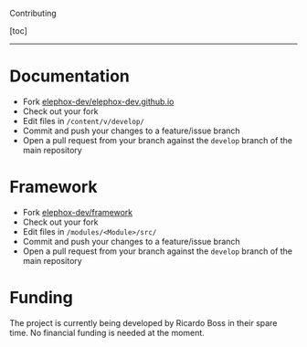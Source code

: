 <section class="hero is-primary">
  <div class="hero-body">
    <p class="title">Contributing</p>
  </div>
</section>

<!---{? set title = "Contributing @ Elephox" }-->

[toc]

---

# Documentation

- Fork [elephox-dev/elephox-dev.github.io](https://github.com/elephox-dev/elephox-dev.github.io)
- Check out your fork
- Edit files in `/content/v/develop/`
- Commit and push your changes to a feature/issue branch
- Open a pull request from your branch against the `develop` branch of the main repository

# Framework

- Fork [elephox-dev/framework](https://github.com/elephox-dev/framework)
- Check out your fork
- Edit files in `/modules/<Module>/src/`
- Commit and push your changes to a feature/issue branch
- Open a pull request from your branch against the `develop` branch of the main repository

# Funding

The project is currently being developed by Ricardo Boss in their spare time.
No financial funding is needed at the moment.
